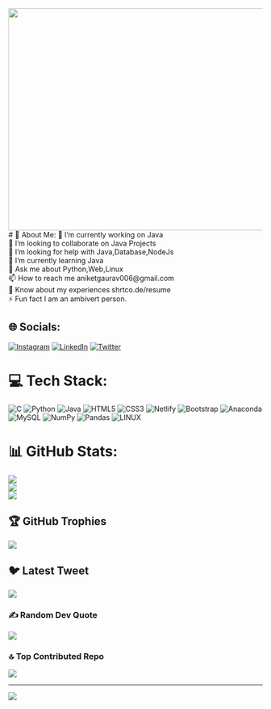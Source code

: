 <img src="https://4.bp.blogspot.com/-9M7xkP_hR5k/XNfr-Ns4FYI/AAAAAAAAAj8/dhTvFKPf3HU-GEFNsdeO4NdX6oCm9riwgCLcBGAs/s1600/giphy.gif"  height="440" width="1024" alt="">
# 💫 About Me:
🔭 I’m currently working on Java<br>👯 I’m looking to collaborate on Java Projects<br>🤝 I’m looking for help with Java,Database,NodeJs<br>🌱 I’m currently learning Java<br>💬 Ask me about Python,Web,Linux<br>📫 How to reach me aniketgaurav006@gmail.com<br>📄 Know about my experiences shrtco.de/resume<br>⚡ Fun fact I am an ambivert person.


## 🌐 Socials:
[![Instagram](https://img.shields.io/badge/Instagram-%23E4405F.svg?logo=Instagram&logoColor=white)](https://instagram.com/ani_devrath) [![LinkedIn](https://img.shields.io/badge/LinkedIn-%230077B5.svg?logo=linkedin&logoColor=white)](https://linkedin.com/in/aniket-gaurav) [![Twitter](https://img.shields.io/badge/Twitter-%231DA1F2.svg?logo=Twitter&logoColor=white)](https://twitter.com/dev74818273) 

# 💻 Tech Stack:
![C](https://img.shields.io/badge/c-%2300599C.svg?style=plastic&logo=c&logoColor=white) ![Python](https://img.shields.io/badge/python-3670A0?style=plastic&logo=python&logoColor=ffdd54) ![Java](https://img.shields.io/badge/java-%23ED8B00.svg?style=plastic&logo=java&logoColor=white) ![HTML5](https://img.shields.io/badge/html5-%23E34F26.svg?style=plastic&logo=html5&logoColor=white) ![CSS3](https://img.shields.io/badge/css3-%231572B6.svg?style=plastic&logo=css3&logoColor=white) ![Netlify](https://img.shields.io/badge/netlify-%23000000.svg?style=plastic&logo=netlify&logoColor=#00C7B7) ![Bootstrap](https://img.shields.io/badge/bootstrap-%23563D7C.svg?style=plastic&logo=bootstrap&logoColor=white) ![Anaconda](https://img.shields.io/badge/Anaconda-%2344A833.svg?style=plastic&logo=anaconda&logoColor=white) ![MySQL](https://img.shields.io/badge/mysql-%2300f.svg?style=plastic&logo=mysql&logoColor=white) ![NumPy](https://img.shields.io/badge/numpy-%23013243.svg?style=plastic&logo=numpy&logoColor=white) ![Pandas](https://img.shields.io/badge/pandas-%23150458.svg?style=plastic&logo=pandas&logoColor=white) ![LINUX](https://img.shields.io/badge/Linux-FCC624?style=plastic&logo=linux&logoColor=black)
# 📊 GitHub Stats:
![](https://github-readme-stats.vercel.app/api?username=aniket-gaurav&theme=material-palenight&hide_border=true&include_all_commits=false&count_private=false)<br/>
![](https://github-readme-streak-stats.herokuapp.com/?user=aniket-gaurav&theme=material-palenight&hide_border=true)<br/>
![](https://github-readme-stats.vercel.app/api/top-langs/?username=aniket-gaurav&theme=material-palenight&hide_border=true&include_all_commits=false&count_private=false&layout=compact)

## 🏆 GitHub Trophies
![](https://github-profile-trophy.vercel.app/?username=aniket-gaurav&theme=radical&no-frame=false&no-bg=false&margin-w=4)

## 🐦 Latest Tweet
[![](https://gtce.itsvg.in/api?username=dev74818273)](https://github.com/VishwaGauravIn/github-twitter-card-embed)

### ✍️ Random Dev Quote
![](https://quotes-github-readme.vercel.app/api?type=horizontal&theme=tokyonight)

### 🔝 Top Contributed Repo
![](https://github-contributor-stats.vercel.app/api?username=aniket-gaurav&limit=5&theme=dark&combine_all_yearly_contributions=true)

---
[![](https://visitcount.itsvg.in/api?id=aniket-gaurav&icon=2&color=0)](https://visitcount.itsvg.in)

<!-- Proudly created with GPRM ( https://gprm.itsvg.in ) -->
